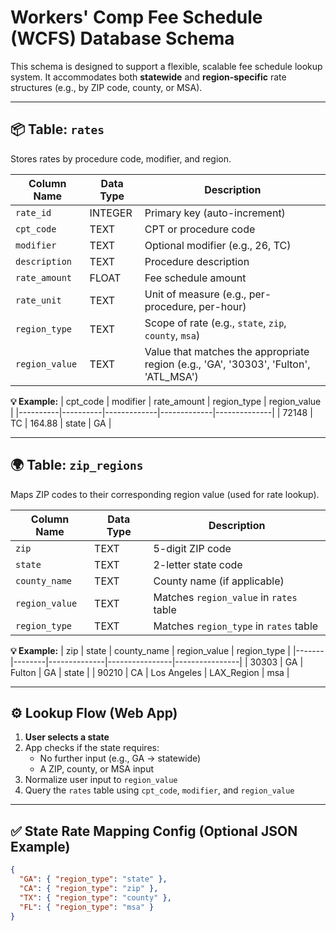 # Workers' Comp Fee Schedule (WCFS) Database Schema

This schema is designed to support a flexible, scalable fee schedule lookup system. It accommodates both **statewide** and **region-specific** rate structures (e.g., by ZIP code, county, or MSA).

---

## 📦 Table: `rates`

Stores rates by procedure code, modifier, and region.

| Column Name     | Data Type | Description |
|------------------|-----------|-------------|
| `rate_id`        | INTEGER   | Primary key (auto-increment) |
| `cpt_code`       | TEXT      | CPT or procedure code |
| `modifier`       | TEXT      | Optional modifier (e.g., 26, TC) |
| `description`    | TEXT      | Procedure description |
| `rate_amount`    | FLOAT     | Fee schedule amount |
| `rate_unit`      | TEXT      | Unit of measure (e.g., per-procedure, per-hour) |
| `region_type`    | TEXT      | Scope of rate (e.g., `state`, `zip`, `county`, `msa`) |
| `region_value`   | TEXT      | Value that matches the appropriate region (e.g., 'GA', '30303', 'Fulton', 'ATL_MSA') |

**💡 Example:**
| cpt_code | modifier | rate_amount | region_type | region_value |
|----------|----------|-------------|-------------|--------------|
| 72148    | TC       | 164.88      | state       | GA           |

---

## 🌍 Table: `zip_regions`

Maps ZIP codes to their corresponding region value (used for rate lookup).

| Column Name     | Data Type | Description |
|------------------|-----------|-------------|
| `zip`            | TEXT      | 5-digit ZIP code |
| `state`          | TEXT      | 2-letter state code |
| `county_name`    | TEXT      | County name (if applicable) |
| `region_value`   | TEXT      | Matches `region_value` in `rates` table |
| `region_type`    | TEXT      | Matches `region_type` in `rates` table |

**💡 Example:**
| zip   | state | county_name | region_value | region_type |
|-------|--------|--------------|----------------|----------------|
| 30303 | GA     | Fulton       | GA             | state          |
| 90210 | CA     | Los Angeles  | LAX_Region     | msa            |

---

## ⚙️ Lookup Flow (Web App)

1. **User selects a state**
2. App checks if the state requires:
   - No further input (e.g., GA → statewide)
   - A ZIP, county, or MSA input
3. Normalize user input to `region_value`
4. Query the `rates` table using `cpt_code`, `modifier`, and `region_value`

---

## ✅ State Rate Mapping Config (Optional JSON Example)

```json
{
  "GA": { "region_type": "state" },
  "CA": { "region_type": "zip" },
  "TX": { "region_type": "county" },
  "FL": { "region_type": "msa" }
}
